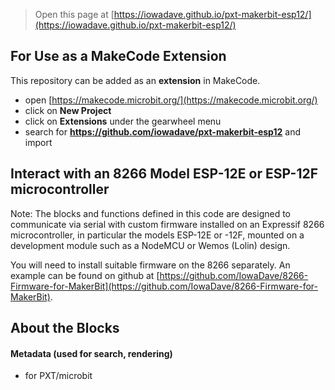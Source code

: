 > Open this page at [https://iowadave.github.io/pxt-makerbit-esp12/](https://iowadave.github.io/pxt-makerbit-esp12/)

## For Use as a MakeCode Extension

This repository can be added as an **extension** in MakeCode.

* open [https://makecode.microbit.org/](https://makecode.microbit.org/)
* click on **New Project**
* click on **Extensions** under the gearwheel menu
* search for **https://github.com/iowadave/pxt-makerbit-esp12** and import

## Interact with an 8266 Model ESP-12E or ESP-12F microcontroller

Note: The blocks and functions defined in this code are designed to communicate via serial with custom firmware installed on an Expressif 8266 microcontroller, in particular the models ESP-12E or -12F, mounted on a development module such as a NodeMCU or Wemos (Lolin) design.

You will need to install suitable firmware on the 8266 separately. An example can be found on github at [https://github.com/IowaDave/8266-Firmware-for-MakerBit](https://github.com/IowaDave/8266-Firmware-for-MakerBit).

## About the Blocks



#### Metadata (used for search, rendering)

* for PXT/microbit
<script src="https://makecode.com/gh-pages-embed.js"></script><script>makeCodeRender("{{ site.makecode.home_url }}", "{{ site.github.owner_name }}/{{ site.github.repository_name }}");</script>
